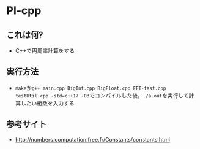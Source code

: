 # PI-cpp
## これは何?
- C++で円周率計算をする
## 実行方法
- `make`か`g++ main.cpp BigInt.cpp BigFloat.cpp FFT-fast.cpp testUtil.cpp -std=c++17 -O3`でコンパイルした後，`./a.out`を実行して計算したい桁数を入力する
## 参考サイト
- http://numbers.computation.free.fr/Constants/constants.html